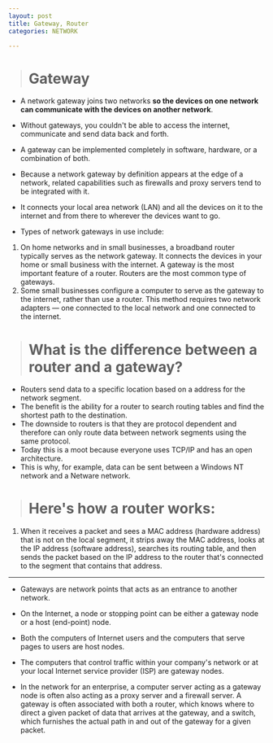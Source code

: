 ```yaml
---
layout: post
title: Gateway, Router
categories: NETWORK

---
```


> # Gateway 

* A network gateway joins two networks **so the devices on one network can communicate with the devices on another network**. 
* Without gateways, you couldn't be able to access the internet, communicate and send data back and forth.
* A gateway can be implemented completely in software, hardware, or a combination of both.
* Because a network gateway by definition appears at the edge of a network, related capabilities such as firewalls and proxy servers tend to be integrated with it.

* It connects your local area network (LAN) and all the devices on it to the internet and from there to wherever the devices want to go. 

- Types of network gateways in use include:
1. On home networks and in small businesses, a broadband router typically serves as the network gateway. It connects the devices in your home or small business with the internet. A gateway is the most important feature of a router. Routers are the most common type of gateways.
2. Some small businesses configure a computer to serve as the gateway to the internet, rather than use a router. This method requires two network adapters — one connected to the local network and one connected to the internet.


> # What is the difference between a router and a gateway? 
* Routers send data to a specific location based on a address for the network segment. 
* The benefit is the ability for a router to search routing tables and find the shortest path to the destination. 
* The downside to routers is that they are protocol dependent and therefore can only route data between network segments using the same protocol. 
* Today this is a moot because everyone uses TCP/IP and has an open architecture. 
* This is why, for example, data can be sent between a Windows NT network and a Netware network.

> # Here's how a router works: 
1. When it receives a packet and sees a MAC address (hardware address) that is not on the local segment, it strips away the MAC address, looks at the IP address (software address), searches its routing table, and then sends the packet based on the IP address to the router that's connected to the segment that contains that address.

- - -
* Gateways are network points that acts as an entrance to another network. 
* On the Internet, a node or stopping point can be either a gateway node or a host (end-point) node. 
* Both the computers of Internet users and the computers that serve pages to users are host nodes. 
* The computers that control traffic within your company's network or at your local Internet service provider (ISP) are gateway nodes.

* In the network for an enterprise, a computer server acting as a gateway node is often also acting as a proxy server and a firewall server. A gateway is often associated with both a router, which knows where to direct a given packet of data that arrives at the gateway, and a switch, which furnishes the actual path in and out of the gateway for a given packet.
